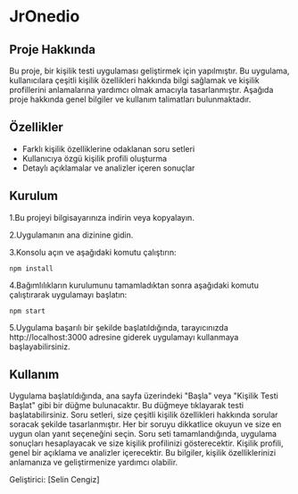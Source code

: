# JrOnedio

## Proje Hakkında ## 
Bu proje, bir kişilik testi uygulaması geliştirmek için yapılmıştır. Bu uygulama, kullanıcılara çeşitli kişilik özellikleri hakkında bilgi sağlamak ve kişilik profillerini anlamalarına yardımcı olmak amacıyla tasarlanmıştır. Aşağıda proje hakkında genel bilgiler ve kullanım talimatları bulunmaktadır.

##  Özellikler ## 
- Farklı kişilik özelliklerine odaklanan soru setleri
- Kullanıcıya özgü kişilik profili oluşturma
- Detaylı açıklamalar ve analizler içeren sonuçlar


##  Kurulum  ##  
1.Bu projeyi bilgisayarınıza indirin veya kopyalayın.

2.Uygulamanın ana dizinine gidin.

3.Konsolu açın ve aşağıdaki komutu çalıştırın:

`npm install`

4.Bağımlılıkların kurulumunu tamamladıktan sonra aşağıdaki komutu çalıştırarak uygulamayı başlatın:

`npm start`

5.Uygulama başarılı bir şekilde başlatıldığında, tarayıcınızda http://localhost:3000 adresine giderek uygulamayı kullanmaya başlayabilirsiniz.

##  Kullanım ## 
Uygulama başlatıldığında, ana sayfa üzerindeki "Başla" veya "Kişilik Testi Başlat" gibi bir düğme bulunacaktır. Bu düğmeye tıklayarak testi başlatabilirsiniz.
Soru setleri, size çeşitli kişilik özellikleri hakkında sorular soracak şekilde tasarlanmıştır. Her bir soruyu dikkatlice okuyun ve size en uygun olan yanıt seçeneğini seçin.
Soru seti tamamlandığında, uygulama sonuçları hesaplayacak ve size kişilik profilinizi gösterecektir.
Kişilik profili, genel bir açıklama ve analizler içerecektir. Bu bilgiler, kişilik özelliklerinizi anlamanıza ve geliştirmenize yardımcı olabilir.

Geliştirici: [Selin Cengiz]
